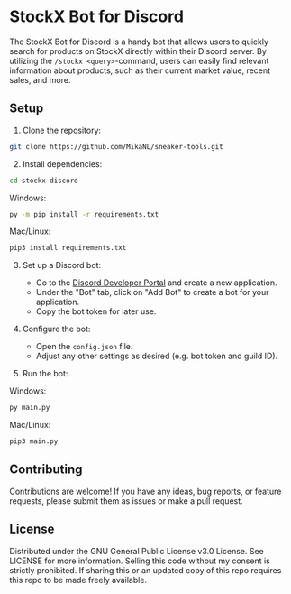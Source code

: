 # StockX Bot for Discord

The StockX Bot for Discord is a handy bot that allows users to quickly search for products on StockX directly within their Discord server. By utilizing the `/stockx <query>`-command, users can easily find relevant information about products, such as their current market value, recent sales, and more.

## Setup

1. Clone the repository:

```bash
git clone https://github.com/MikaNL/sneaker-tools.git
```

2. Install dependencies:

```bash
cd stockx-discord
```

Windows:
```bash
py -m pip install -r requirements.txt
```

Mac/Linux:
```bash
pip3 install requirements.txt
```

3. Set up a Discord bot:

   - Go to the [Discord Developer Portal](https://discord.com/developers/applications) and create a new application.
   - Under the "Bot" tab, click on "Add Bot" to create a bot for your application.
   - Copy the bot token for later use.

4. Configure the bot:

   - Open the `config.json` file.
   - Adjust any other settings as desired (e.g. bot token and guild ID).

5. Run the bot:

Windows:
```bash
py main.py
```

Mac/Linux:
```bash
pip3 main.py
```

## Contributing

Contributions are welcome! If you have any ideas, bug reports, or feature requests, please submit them as issues or make a pull request.

## License

Distributed under the GNU General Public License v3.0 License. See LICENSE for more information. Selling this code without my consent is strictly prohibited. If sharing this or an updated copy of this repo requires this repo to be made freely available.